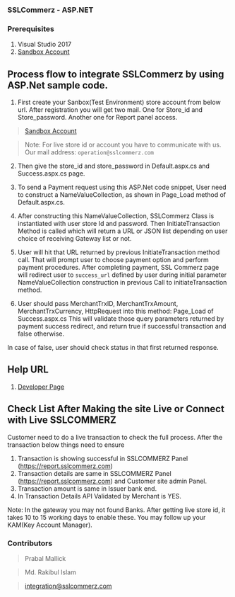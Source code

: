 ### SSLCommerz - ASP.NET

### Prerequisites

1. Visual Studio 2017
2. [Sandbox Account](https://developer.sslcommerz.com/registration/ "SSLCommerz Sandbox Registration")

## Process flow to integrate SSLCommerz by using ASP.Net sample code.

1. First create your Sanbox(Test Environment) store account from below url. After registration you will get two mail. One for Store_id and Store_password. Another one for Report panel access.	
> [Sandbox Account](https://developer.sslcommerz.com/registration/ "SSLCommerz Sandbox Registration")

> Note: For live store id or account you have to communicate with us. Our mail address: `operation@sslcommerz.com`

2. Then give the store_id and store_password in Default.aspx.cs and Success.aspx.cs page. 

3. To send a Payment request using this ASP.Net code snippet, User need to construct a NameValueCollection, as shown in Page_Load method of Default.aspx.cs.

4. After constructing this NameValueCollection, SSLCommerz Class is instantiated with user store Id and password. Then InitiateTransaction Method is called which will return a URL or JSON list depending on user choice of receiving Gateway list or not.
5. User will hit that URL returned by previous InitiateTransaction method call. That will prompt user to choose payment option and perform payment procedures. After completing payment, SSL Commerz page will redirect user to `success_url` defined by user during initial parameter NameValueCollection construction in previous Call to initiateTransaction method.
6. User should pass MerchantTrxID, MerchantTrxAmount, MerchantTrxCurrency, HttpRequest into this method: Page_Load of Success.aspx.cs 
This will validate those query parameters returned by payment success redirect, and return true if successful transaction and false otherwise.

In case of false, user should check status in that first returned response.


## Help URL
 1. [Developer Page](https://developer.sslcommerz.com/docs.html "SSLCommerz Developer Page") 

## Check List After Making the site Live or Connect with Live SSLCOMMERZ
Customer need to do a live transaction to check the full process. After the transaction below things need to ensure

1. Transaction is showing successful in SSLCOMMERZ Panel (https://report.sslcommerz.com)
2. Transaction details are same in SSLCOMMERZ Panel (https://report.sslcommerz.com) and Customer site admin Panel.
3. Transaction amount is same in Issuer bank end.
4. In Transaction Details API Validated by Merchant is YES.

Note: In the gateway you may not found Banks. After getting live store id, it takes 10 to 15 working days to enable these. You may follow up your KAM(Key Account Manager).

### Contributors

>Prabal Mallick

> Md. Rakibul Islam

> integration@sslcommerz.com